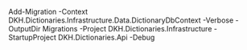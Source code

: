 Add-Migration <NAME> -Context DKH.Dictionaries.Infrastructure.Data.DictionaryDbContext -Verbose -OutputDir Migrations
-Project DKH.Dictionaries.Infrastructure -StartupProject DKH.Dictionaries.Api -Debug